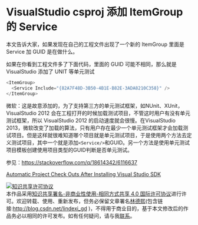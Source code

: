 # VisualStudio csproj 添加 ItemGroup 的 Service 

本文告诉大家，如果发现在自己的工程文件出现了一个新的 ItemGroup 里面是 Service 加 GUID 是在做什么。

<!--more-->
<!-- CreateTime:2020/3/5 9:26:16 -->

<!-- csdn -->
<!-- 标签：VisualStudio -->

如果在你看到工程文件多了下面代码，里面的 GUID 可能不相同，那么就是 VisualStudio 添加了 UNIT 等单元测试

```csharp
<ItemGroup>
  <Service Include="{82A7F48D-3B50-4B1E-B82E-3ADA8210C358}" />
</ItemGroup>
```

微软：这是故意添加的，为了支持第三方的单元测试框架，如NUnit、XUnit，VisualStudio 2012 会在工程打开的时候加载测试项目，不管这时用户有没有单元测试框架，所以 VisualStudio 2012 的启动速度就会很慢。在VisualStudio 2013，微软改变了加载的算法，只有用户存在最少一个单元测试框架才会加载测试项目。但是这样就很难知道哪个项目就是单元测试项目，于是使用两个方法去定义测试项目，其中一个就是添加`<Service/>`和GUID。另一个方法是使用单元测试项目模板创建使用项目类型的GUID判断是否单元测试。

参见：https://stackoverflow.com/q/18614342/6116637

[Automatic Project Check Outs After Installing Visual Studio SDK](https://www.richard-banks.org/2007/12/automatic-project-check-outs-after.html )

<a rel="license" href="http://creativecommons.org/licenses/by-nc-sa/4.0/"><img alt="知识共享许可协议" style="border-width:0" src="https://licensebuttons.net/l/by-nc-sa/4.0/88x31.png" /></a><br />本作品采用<a rel="license" href="http://creativecommons.org/licenses/by-nc-sa/4.0/">知识共享署名-非商业性使用-相同方式共享 4.0 国际许可协议</a>进行许可。欢迎转载、使用、重新发布，但务必保留文章署名[林德熙](http://blog.csdn.net/lindexi_gd)(包含链接:http://blog.csdn.net/lindexi_gd )，不得用于商业目的，基于本文修改后的作品务必以相同的许可发布。如有任何疑问，请与我[联系](mailto:lindexi_gd@163.com)。